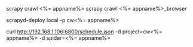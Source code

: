 	
scrapy crawl <%= appname%>
scrapy crawl <%= appname%>_browser

scrapyd-deploy local -p cw<%= appname%>

curl http://192.168.1.106:6800/schedule.json -d project=cw<%= appname%> -d spider=<%= appname%>